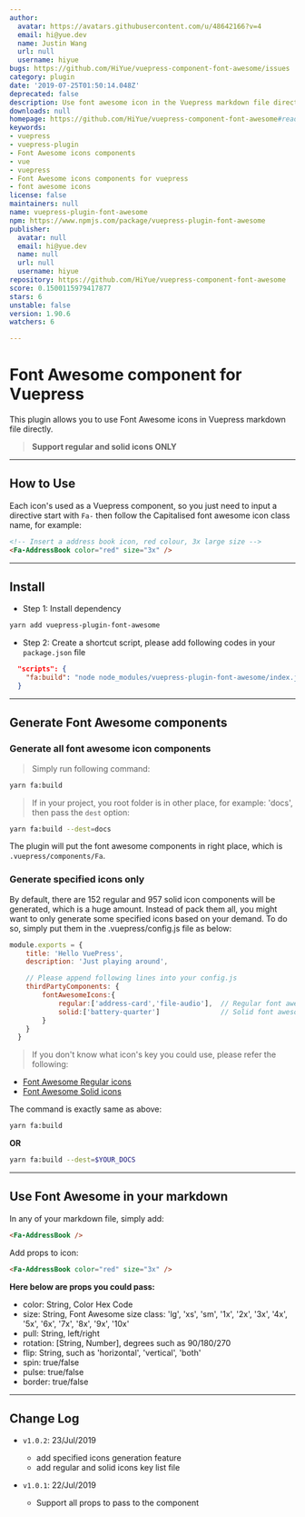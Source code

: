 ```yaml
---
author:
  avatar: https://avatars.githubusercontent.com/u/48642166?v=4
  email: hi@yue.dev
  name: Justin Wang
  url: null
  username: hiyue
bugs: https://github.com/HiYue/vuepress-component-font-awesome/issues
category: plugin
date: '2019-07-25T01:50:14.048Z'
deprecated: false
description: Use font awesome icon in the Vuepress markdown file directly
downloads: null
homepage: https://github.com/HiYue/vuepress-component-font-awesome#readme
keywords:
- vuepress
- vuepress-plugin
- Font Awesome icons components
- vue
- vuepress
- Font Awesome icons components for vuepress
- font awesome icons
license: false
maintainers: null
name: vuepress-plugin-font-awesome
npm: https://www.npmjs.com/package/vuepress-plugin-font-awesome
publisher:
  avatar: null
  email: hi@yue.dev
  name: null
  url: null
  username: hiyue
repository: https://github.com/HiYue/vuepress-component-font-awesome
score: 0.1500115979417877
stars: 6
unstable: false
version: 1.90.6
watchers: 6

---
```


# Font Awesome component for Vuepress

This plugin allows you to use Font Awesome icons in Vuepress markdown file directly. 
> **Support regular and solid icons ONLY**

---
## How to Use

Each icon's used as a Vuepress component, so you just need to input a directive start with `Fa-` then follow the Capitalised font awesome icon class name, for example:

```markdown
<!-- Insert a address book icon, red colour, 3x large size -->
<Fa-AddressBook color="red" size="3x" />
```
---
## Install
- Step 1: Install dependency
```bash
yarn add vuepress-plugin-font-awesome
```
- Step 2: Create a shortcut script, please add following codes  in your `package.json` file
```json
  "scripts": {
    "fa:build": "node node_modules/vuepress-plugin-font-awesome/index.js"
  }
```
---
## Generate Font Awesome components

### Generate all font awesome icon components
> Simply run following command:
```bash
yarn fa:build
```

> If in your project, you root folder is in other place, for example: 'docs', then pass the `dest` option:
```bash
yarn fa:build --dest=docs
```

The plugin will put the font awesome components in right place, which is `.vuepress/components/Fa`.

### Generate specified icons only

By default, there are 152 regular and 957 solid icon components will be generated, which is a huge amount. Instead of pack them all, you might want to only generate some specified icons based on your demand. To do so, simply put them in the .vuepress/config.js file as below:
```javascript
module.exports = {
    title: 'Hello VuePress',
    description: 'Just playing around',

    // Please append following lines into your config.js
    thirdPartyComponents: {
        fontAwesomeIcons:{
            regular:['address-card','file-audio'],  // Regular font awesome icon keys here
            solid:['battery-quarter']               // Solid font awesome icon keys here
        }
    }
  }
```
> If you don't know what icon's key you could use, please refer the following:
- [Font Awesome Regular icons](./lib/regular-icons.txt)
- [Font Awesome Solid icons](./lib/solid-icons.txt)

The command is exactly same as above:
```bash
yarn fa:build
```
**OR**
```bash
yarn fa:build --dest=$YOUR_DOCS
```


---
## Use Font Awesome in your markdown

In any of your markdown file, simply add:
```markdown
<Fa-AddressBook />
```

Add props to icon:
```markdown
<Fa-AddressBook color="red" size="3x" />
```

**Here below are props you could pass:**

- color: String, Color Hex Code
- size: String, Font Awesome size class: 'lg', 'xs', 'sm', '1x', '2x', '3x', '4x', '5x', '6x', '7x', '8x', '9x', '10x'
- pull: String, left/right
- rotation: [String, Number], degrees such as 90/180/270
- flip: String, such as 'horizontal', 'vertical', 'both'
- spin: true/false
- pulse: true/false
- border: true/false

---
## Change Log

- `v1.0.2`: 23/Jul/2019
  - add specified icons generation feature
  - add regular and solid icons key list file

- `v1.0.1`: 22/Jul/2019
  - Support all props to pass to the component